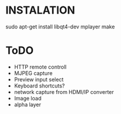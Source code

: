# INSTALATION
sudo apt-get install libqt4-dev mplayer
make

# ToDO
* HTTP remote controll
* MJPEG capture
* Preview input select
* Keyboard shortcuts?
* network capture from HDMI/IP converter
* Image load
* alpha layer
